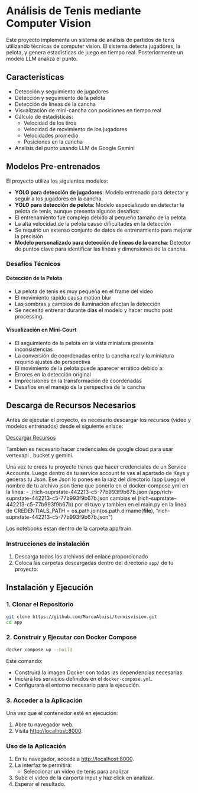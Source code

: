 # Análisis de Tenis mediante Computer Vision

Este proyecto implementa un sistema de análisis de partidos de tenis utilizando técnicas de computer vision. El sistema detecta jugadores, la pelota, y genera estadísticas de juego en tiempo real. Posteriormente un modelo LLM analiza el punto.

## Características

- Detección y seguimiento de jugadores
- Detección y seguimiento de la pelota
- Detección de líneas de la cancha
- Visualización de mini-cancha con posiciones en tiempo real
- Cálculo de estadísticas:
  - Velocidad de los tiros
  - Velocidad de movimiento de los jugadores
  - Velocidades promedio
  - Posiciones en la cancha
- Analisis del punto usando LLM de Google Gemini
  
## Modelos Pre-entrenados

El proyecto utiliza los siguientes modelos:

- **YOLO para detección de jugadores**: Modelo entrenado para detectar y seguir a los jugadores en la cancha.
- **YOLO para detección de pelota**: Modelo especializado en detectar la pelota de tenis, aunque presenta algunos desafíos:
 - El entrenamiento fue complejo debido al pequeño tamaño de la pelota
 - La alta velocidad de la pelota causó dificultades en la detección
 - Se requirió un extenso conjunto de datos de entrenamiento para mejorar la precisión
- **Modelo personalizado para detección de líneas de la cancha**: Detector de puntos clave para identificar las líneas y dimensiones de la cancha.

### Desafíos Técnicos

#### Detección de la Pelota
- La pelota de tenis es muy pequeña en el frame del video
- El movimiento rápido causa motion blur
- Las sombras y cambios de iluminación afectan la detección
- Se necesitó entrenar durante dias el modelo y hacer mucho post processing.

#### Visualización en Mini-Court
- El seguimiento de la pelota en la vista miniatura presenta inconsistencias
- La conversión de coordenadas entre la cancha real y la miniatura requirió ajustes de perspectiva
- El movimiento de la pelota puede aparecer errático debido a:
 - Errores en la detección original
 - Imprecisiones en la transformación de coordenadas
 - Desafíos en el manejo de la perspectiva de la cancha

## Descarga de Recursos Necesarios

Antes de ejecutar el proyecto, es necesario descargar los recursos (video y modelos entrenados) desde el siguiente enlace:

[Descargar Recursos](https://drive.google.com/drive/folders/1kXu_O8Yg2R90vxw_ddSkUSCTt5j_bmA6?usp=sharing)

Tambien es necesario hacer credenciales de google cloud para usar vertexapi , bucket y gemini.

Una vez te crees tu proyecto tienes que hacer credenciales de un Service Accounts. 
Luego dentro de tu service account te vas al apartado de Keys y generas tu Json. Ese Json lo pones en la raiz del directorio /app
Luego el nombre de tu archivo json tiene que ponerlo en el docker-compose.yml en la linea: - ./rich-suprstate-442213-c5-77b993f9b67b.json:/app/rich-suprstate-442213-c5-77b993f9b67b.json
cambias el (rich-suprstate-442213-c5-77b993f9b67b) por el tuyo y tambien en el main.py en la linea de CREDENTIALS_PATH = os.path.join(os.path.dirname(__file__), "rich-suprstate-442213-c5-77b993f9b67b.json")


Los notebooks estan dentro de la carpeta app/train.


### Instrucciones de instalación

1. Descarga todos los archivos del enlace proporcionado
2. Coloca las carpetas descargadas dentro del directorio `app/` de tu proyecto:

## Instalación y Ejecución

### 1. Clonar el Repositorio
```bash
git clone https://github.com/MarcoAloisi/tennisvision.git
cd app
```

### 2. Construir y Ejecutar con Docker Compose
```bash
docker compose up --build
```

Este comando:
* Construirá la imagen Docker con todas las dependencias necesarias.
* Iniciará los servicios definidos en el `docker-compose.yml`.
* Configurará el entorno necesario para la ejecución.

### 3. Acceder a la Aplicación
Una vez que el contenedor esté en ejecución:
1. Abre tu navegador web.
2. Visita [http://localhost:8000](http://localhost:8000).

### Uso de la Aplicación
1. En tu navegador, accede a [http://localhost:8000](http://localhost:8000).
2. La interfaz te permitirá:
   * Seleccionar un video de tenis para analizar
3. Sube el video de la carperta input y haz click en analizar.
4. Esperar el resultado.
```

